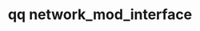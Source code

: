 ---
category: network
command: network_mod_interface
keywords: qq, qq_cli, network_mod_interface
optional_options:
- alternate: []
  help: The unique ID of the interface
  name: --interface-id
  required: false
- alternate: []
  help: The default IPv4 gateway address
  name: --default-gateway
  required: false
- alternate: []
  help: The default IPv6 gateway address
  name: --default-gateway-ipv6
  required: false
- alternate: []
  help: Ethernet bonding mode
  name: --bonding-mode
  required: false
- alternate: []
  help: The maximum transfer unit (MTU) in bytes of the interface and any untagged
    STATIC network.
  name: --mtu
  required: false
permalink: /qq-cli-command-guide/network/network_mod_interface.html
positional_options: []
sidebar: qq_cli_command_reference_sidebar
summary: This section explains how to use the <code>qq network_mod_interface</code>
  command.
synopsis: Modify interface configuration
title: qq network_mod_interface
usage: "qq network_mod_interface [-h] [--interface-id INTERFACE_ID] [--default-gateway\
  \ DEFAULT_GATEWAY]\n    [--default-gateway-ipv6 DEFAULT_GATEWAY_IPV6]\n    [--bonding-mode\
  \ {ACTIVE_BACKUP,IEEE_8023AD}] [--mtu MTU]"

---